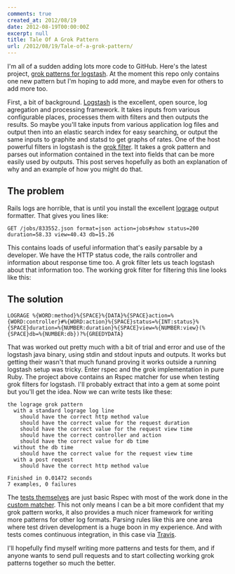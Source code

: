 ```yaml
---
comments: true
created_at: 2012/08/19
date: 2012-08-19T00:00:00Z
excerpt: null
title: Tale Of A Grok Pattern
url: /2012/08/19/Tale-of-a-grok-pattern/
---
```


I'm all of a sudden adding lots more code to GitHub. Here's the latest project, [grok patterns for logstash](https://github.com/garethr/logstash-patterns). At the moment this repo only contains one new pattern but I'm hoping to add more, and maybe even for others to add more too.

First, a bit of background. [Logstash](http://logstash.net/) is the excellent, open source, log agregation and processing framework. It takes inputs from various configurable places, processes them with filters and then outputs the results. So maybe you'll take inputs from various application log files and output then into an elastic search index for easy searching, or output the same inputs to graphite and statsd to get graphs of rates. One of the host powerful filters in logstash is the [grok filter](http://logstash.net/docs/1.0.17/filters/grok). It takes a grok pattern and parses out information contained in the text into fields that can be more easily used by outputs. This post serves hopefully as both an explanation of why and an example of how you might do that.

The problem
-----------

Rails logs are horrible, that is until you install the excellent [lograge](https://github.com/roidrage/lograge) output formatter. That gives you lines like:

    GET /jobs/833552.json format=json action=jobs#show status=200 duration=58.33 view=40.43 db=15.26

This contains loads of useful information that's easily parsable by a developer. We have the HTTP status code, the rails controller and information about response time too. A grok filter lets us teach logstash about that information too. The working grok filter for filtering this line looks like this:

The solution
------------

    LOGRAGE %{WORD:method}%{SPACE}%{DATA}%{SPACE}action=%{WORD:controller}#%{WORD:action}%{SPACE}status=%{INT:status}%{SPACE}duration=%{NUMBER:duration}%{SPACE}view=%{NUMBER:view}(%{SPACE}db=%{NUMBER:db})?%{GREEDYDATA}

That was worked out pretty much with a bit of trial and error and use of the logstash java binary, using stdin and stdout inputs and outputs. It works but getting their wasn't that much funand proving it works outside a running logstash setup was tricky. Enter rspec and the grok implementation in pure Ruby. The project above contains an Rspec matcher for use when testing grok filters for logstash. I'll probably extract that into a gem at some point but you'll get the idea. Now we can write tests like these:

    the lograge grok pattern
      with a standard lograge log line
        should have the correct http method value
        should have the correct value for the request duration
        should have the correct value for the request view time
        should have the correct controller and action
        should have the correct value for db time
      without the db time
        should have the correct value for the request view time
      with a post request
        should have the correct http method value

    Finished in 0.01472 seconds
    7 examples, 0 failures

The [tests themselves](https://github.com/garethr/logstash-patterns/blob/master/spec/lograge_spec.rb) are just basic Rspec with most of the work done in the [custom matcher](https://github.com/garethr/logstash-patterns/blob/master/spec/spec_helper.rb). This not only means I can be a bit more confident that my grok pattern works, it also provides a much nicer framework for writing more patterns for other log formats. Parsing rules like this are one area where test driven development is a huge boon in my experience. And with tests comes continuous integration, in this case via [Travis](http://travis-ci.org/#!/garethr/logstash-patterns).

I'll hopefully find myself writing more patterns and tests for them, and if anyone wants to send pull requests and to start collecting working grok patterns together so much the better.

